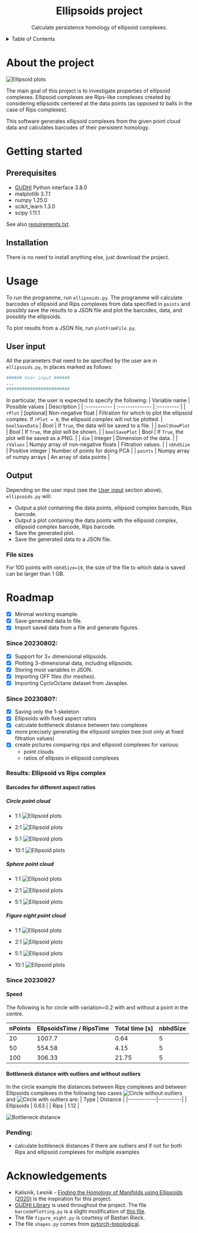 <div align="center">

  <h1 align="center">Ellipsoids project</h3>

  <p align="center">
    Calculate persistence homology of ellipsoid complexes.
  </p>
</div>



<!-- TABLE OF CONTENTS -->
<details>
  <summary>Table of Contents</summary>
  <ol>
    <li><a href="#about-the-project">About The Project</a></li>
    <li><a href="#getting-started">Getting Started</a>
      <ul>
        <li><a href="#prerequisites">Prerequisites</a></li>
        <li><a href="#installation">Installation</a></li>
      </ul>
    </li>
    <li><a href="#usage">Usage</a></li>
       <ul>
        <li><a href="#user-input">User input</a></li>
        <li><a href="#output">Output</a></li>
      </ul>
    <li><a href="#roadmap">Roadmap</a></li>
    <li><a href="#acknowledgments">Acknowledgments</a></li>
  </ol>
</details>

# About the project
![Ellipsoid plots](images/ellipsoids_nPts=10_rStep=0.01_nbhdSize=3_20230731_115042.png)

The main goal of this project is to investigate properties of ellipsoid complexes. Ellipsoid complexes are Rips-like complexes created by considering ellipsoids centered at the data points (as opposed to balls in the case of Rips complexes).

This software generates ellipsoid complexes from the given point cloud data and calculates barcodes of their persistent homology.

# Getting started
## Prerequisites
- [GUDHI](https://gudhi.inria.fr/index.html) Python interface 3.8.0
- matplotlib 3.7.1
- numpy 1.25.0
- scikit_learn 1.3.0
- scipy 1.11.1

See also [requirements.txt](./requirements.txt).

## Installation
There is no need to install anything else, just download the project.


# Usage
To run the programme, run `ellipsoids.py`. 
The programme will calculate barcodes of ellipsoid and Rips complexes from data specified in `points` and possibly save the results to a JSON file and plot the barcodes, data, and possibly the ellipsoids.

To plot results from a JSON file, run `plotFromFile.py`.


## User input
All the parameters that need to be specified by the user are in `ellipsoids.py`, in places marked as follows:
```python
###### User input ######
...
########################
```

In particular, the user is expected to specify the following:
| Variable name | Possible values | Description | 
| :----------- | :-------------- | :--------- | 
| `rPlot` | [optional] Non-negative float | Filtration for which to plot the ellipsoid complex. If `rPlot = 0`, the ellipsoid complex will not be plotted.
| `boolSaveData` | Bool | If `True`, the data will be saved to a file. |
| `boolShowPlot` | Bool | If `True`, the plot will be shown. |
| `boolSavePlot` | Bool | If `True`, the plot will be saved as a PNG. |
| `dim`          | Integer | Dimension of the data. |
| `rValues` | Numpy array of non-negative floats | Filtration values. |
| `nbhdSize` | Positive integer | Number of points for doing PCA |
| `points` | Numpy array of numpy arrays | An array of data points |

## Output
Depending on the user input (see the <a href="#user-input">User input</a> section above), `ellipsoids.py` will:
- Output a plot containing the data points, ellipsoid complex barcode, Rips barcode.
- Output a plot containing the data points with the ellipsoid complex, ellipsoid complex barcode, Rips barcode.
- Save the generated plot.
- Save the generated data to a JSON file.

### File sizes
For 100 points with `nbhdSize=10`, the size of the file to which data is saved can be larger than 1 GB.


# Roadmap
- [x] Minimal working example.
- [x] Save generated data to file.
- [x] Import saved data from a file and generate figures.

### Since 20230802:
- [X] Support for 3+ dimensional ellipsoids.
- [X] Plotting 3-dimensional data, including ellipsoids.
- [X] Storing most variables in JSON.
- [X] Importing OFF files (for meshes).
- [X] Importing CycloOctane dataset from Javaplex.

### Since 2023080?:
- [X] Saving only the 1-skeleton
- [X] Ellipsoids with fixed aspect ratios
- [X] calculate bottleneck distance between two complexes 
- [X] more precisely generating the ellipsoid simplex tree (not only at fixed filtration values)
- [X] create pictures comparing rips and ellipsoid complexes for various:
  * point clouds
  * ratios of ellipses in ellipsoid complexes

### Results: Ellipsoid vs Rips complex

#### Barcodes for different aspect ratios
##### Circle point cloud
- 1:1
![Ellipsoid plots](images/circle_1-1_n=50.png)

- 2:1
![Ellipsoid plots](images/circle_2-1_n=50.png)

- 5:1
![Ellipsoid plots](images/circle_5-1_n=50.png)

- 10:1
![Ellipsoid plots](images/circle_10-1_n=50.png)


##### Sphere point cloud
- 1:1
![Ellipsoid plots](images/sphere_1-1-1_n=100.png)

- 2:1
![Ellipsoid plots](images/sphere_2-1-1_n=100.png)

- 5:1
![Ellipsoid plots](images/sphere_5-1-1_n=100.png)



##### Figure eight point cloud
- 1:1
![Ellipsoid plots](images/figureEight_1-1_n=100.png)

- 2:1
![Ellipsoid plots](images/figureEight_2-1_n=100.png)

- 5:1
![Ellipsoid plots](images/figureEight_5-1_n=100.png)

- 10:1
![Ellipsoid plots](images/figureEight_10-1_n=100.png)


### Since 20230927


#### Speed 

The following is for circle with variation=0.2 with and without a point in the centre.

| nPoints | EllpsoidsTime / RipsTime | Total time [s] | nbhdSize |
|---------|--------------------------|----------------|----------|
| 20      | 1007.7                   | 0.64           | 5        |
| 50      | 554.58                   | 4.15           | 5        |
| 100     | 306.33                   | 21.75          | 5        |

<!--
#### Bottleneck distance 
##### Bottleneck distance between ellipsoid and Rips complex
- without outliers -
[parameter values]

- with outliers

##### Bottleneck distance with vs without outliers (ellipsoid complex)


##### Bottleneck distance with vs without outliers (Rips complex)
-->

#### Bottleneck distance with outliers and without outliers

In the circle example the distances between Rips complexes and between Ellipsoids complexes in the following two cases 
![Circle without outliers](images/ellipsoids_nPts=50_rStep=0.1_nbhdSize=5_20230927_145605.png)
and
![Circle with outliers](images/ellipsoids_nPts=50_rStep=0.1_nbhdSize=5_20230927_144941.png)
are:
| Type       | Distance |
|------------|----------|
| Ellipsoids | 0.63     |
| Rips       | 1.12     |

![Bottleneck distance](images/bottleneckdistance_circle_outliers.png)



### Pending:
- calculate bottleneck distances if there are outliers and if not for both Rips and ellipsoid complexes for multiple examples

# Acknowledgements
- Kalisnik, Lesnik - [Finding the Homology of Manifolds using Ellipsoids (2020)](https://arxiv.org/abs/2006.09194) is the inspiration for this project.
- [GUDHI Library](https://gudhi.inria.fr/index.html) is used throughout the project. The file `barcodePlotting.py` is a slight modification of [this file](https://gudhi.inria.fr/python/latest/_modules/gudhi/persistence_graphical_tools.html#plot_persistence_barcode). <The modification makes it possible to specify the start and the end of x-axis.>
- The file `figure_eight.py` is courtesy of Bastian Rieck.
- The file `shapes.py` comes from [pytorch-topological](https://github.com/aidos-lab/pytorch-topological/blob/main/torch_topological/data/shapes.py).



